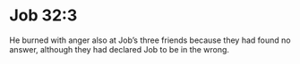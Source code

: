 # Job 32:3

He burned with anger also at Job’s three friends because they had found no answer, although they had declared Job to be in the wrong.
